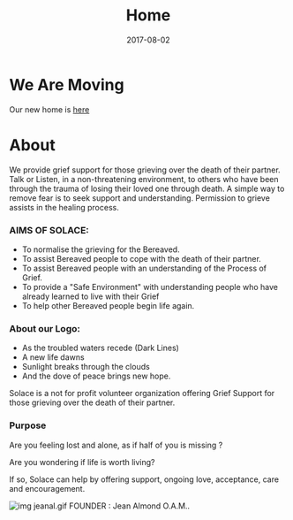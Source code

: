 ﻿---
title: "Home"
date: 2017-08-02
layout: "about"
comments: false
type: "index"
---

# We Are Moving 
Our new home is [here](https://www.solacegriefsupport.org.au)

# About
We provide grief support for those grieving over the death of their partner.
Talk or Listen, in a non-threatening environment, to others who have been through the trauma of losing their loved one through death.
A simple way to remove fear is to seek support and understanding.
Permission to grieve assists in the healing process.

 

### AIMS OF SOLACE:
- To normalise the grieving for the Bereaved.
- To assist Bereaved people to cope with the death of their partner.
- To assist Bereaved people with an understanding of the Process of Grief.
- To provide a "Safe Environment" with understanding people who have already learned to live with their Grief
- To help other Bereaved people begin life again.

### About our Logo:

- As the troubled waters recede (Dark Lines)
- A new life dawns
- Sunlight breaks through the clouds
- And the dove of peace brings new hope. 

Solace is a not for profit volunteer organization
offering Grief Support for those grieving over the death of
their partner.
 
### Purpose

Are you feeling lost and alone,
as if half of you is missing ?

Are you wondering if life is worth living?


If so,
Solace can help by offering
support, ongoing love, acceptance, care and encouragement.

![img jeanal.gif](jeanalmd.jpg) FOUNDER : Jean Almond O.A.M..
